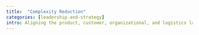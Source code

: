 ```yaml
---
title:  "Complexity Reduction"
categories: [leadership-and-strategy]
intro: Aligning the product, customer, organizational, and logistics landscape of an organization with goals and strategies to maximize opportunities.
---
```


